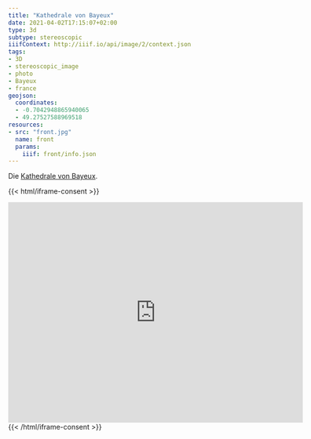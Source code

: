 ```yaml
---
title: "Kathedrale von Bayeux"
date: 2021-04-02T17:15:07+02:00
type: 3d
subtype: stereoscopic
iiifContext: http://iiif.io/api/image/2/context.json
tags:
- 3D
- stereoscopic_image
- photo
- Bayeux
- france
geojson:
  coordinates:
  - -0.7042948865940065
  - 49.27527588969518
resources:
- src: "front.jpg"
  name: front
  params:
    iiif: front/info.json
---
```


Die [Kathedrale von Bayeux](https://de.wikipedia.org/wiki/Kathedrale_von_Bayeux).
<!--more-->

{{< html/iframe-consent >}}
<iframe src="https://www.google.com/maps/embed?pb=!4v1617528151172!6m8!1m7!1sdIJmF4j_rAazxUaSdzZ4rA!2m2!1d49.27527588969518!2d-0.7042948865940065!3f55.1210271439237!4f11.003317817671586!5f0.7820865974627469" width="600" height="450" style="border:0;" allowfullscreen="" loading="lazy"></iframe>
{{< /html/iframe-consent >}}
